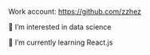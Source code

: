 Work account: https://github.com/zzhez


👀 I’m interested in data science


🌱 I’m currently learning React.js
